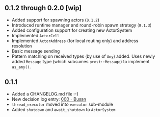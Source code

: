 ## 0.1.2 through 0.2.0 [wip]

  + Added support for spawning actors (`0.1.2`)
  + Introduced runtime manager and round-robin spawn strategy (`0.1.3`)
  + Added configuration support for creating new ActorSystem
  + Implemented `ActorCell`
  + Implemented `ActorAddress` (for local routing only) and address resolution
  + Basic message sending
  + Pattern matching on received types (by use of `Any`) added. Uses newly
    added `Message` type (which subsumes `prost::Message`) to implement `as_any()`.

## 0.1.1

  + Added a CHANGELOG.md file :-)
  + New decision log entry: [000 - Busan][dl_000]
  + `thread_executor` moved into `executor` sub-module
  + Added `shutdown` and `await_shutdown` to `ActorSystem`

  [dl_000]: http://github.com/JohnMurray/busan/blob/master/decisions/000-busan.md
